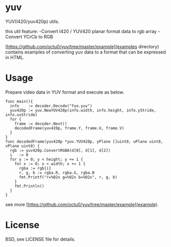 # yuv

YUV(I420/yuv420p) utils.

this util feature:
-Convert I420 / YUV420 planar format data to rgb array
-Convert YCrCb to RGB

[https://github.com/octu0/yuv/tree/master/example](examples directory) contains examples of converting yuv data to a format that can be expressed in HTML.

# Usage

Prepare video data in YUV format and execute as below.

```
func main(){
  info    := decoder.Decode("foo.yuv")
  yuv420p := yuv.NewYUV420p(info.width, info.height, info.yStride, info.uvStride)
  for {
    frame := decoder.Next()
    decodedFrame(yuv420p, frame.Y, frame.U, frame.V)
  }
}
func decodedFrame(yuv420p *yuv.YUV420p, yPlane []uint8, uPlane uint8, vPlane uint8) {
  rgb := yuv420p.ConvertRGBA(d[0], d[1], d[2])
  i   := 0
  for y := 0; y < height; y += 1 {
    for x := 0; x < width; x += 1 {
      rgba := rgb[i]
      r, g, b := rgba.R, rgba.G, rgba.B
      fmt.Printf("r=%02x g=%02x b=%02x", r, g, b)
    }
    fmt.Println()
  }
}
```

see more [https://github.com/octu0/yuv/tree/master/example](example).


# License

BSD, see LICENSE file for details.
